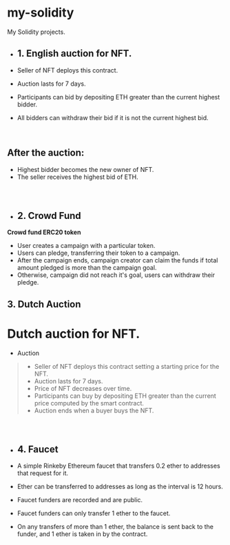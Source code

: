 # my-solidity
My Solidity projects.

- ## 1. English auction for NFT.

- Seller of NFT deploys this contract.
- Auction lasts for 7 days.
- Participants can bid by depositing ETH greater than the current highest bidder.
- All bidders can withdraw their bid if it is not the current highest bid.

<br/>

## After the auction:

- Highest bidder becomes the new owner of NFT.
- The seller receives the highest bid of ETH.

###

<br/>

- ## 2. Crowd Fund

**Crowd fund ERC20 token**

- User creates a campaign with a particular token.
- Users can pledge, transferring their token to a campaign.
- After the campaign ends, campaign creator can claim the funds if total amount pledged is more than the campaign goal.
- Otherwise, campaign did not reach it's goal, users can withdraw their pledge.

###

## **3. Dutch Auction**

# Dutch auction for NFT.

- Auction
> - Seller of NFT deploys this contract setting a starting price for the NFT.
> - Auction lasts for 7 days.
> - Price of NFT decreases over time.
> - Participants can buy by depositing ETH greater than the current price computed by the smart contract.
> - Auction ends when a buyer buys the NFT.

###

<br/>

- ## 4. Faucet

- A simple Rinkeby Ethereum faucet that transfers 0.2 ether to addresses that request for it.
- Ether can be transferred to addresses as long as the interval is 12 hours.
- Faucet funders are recorded and are public.
- Faucet funders can only transfer 1 ether to the faucet.
- On any transfers of more than 1 ether, the balance is sent back to the funder, and 1 ether is taken in by the contract.

